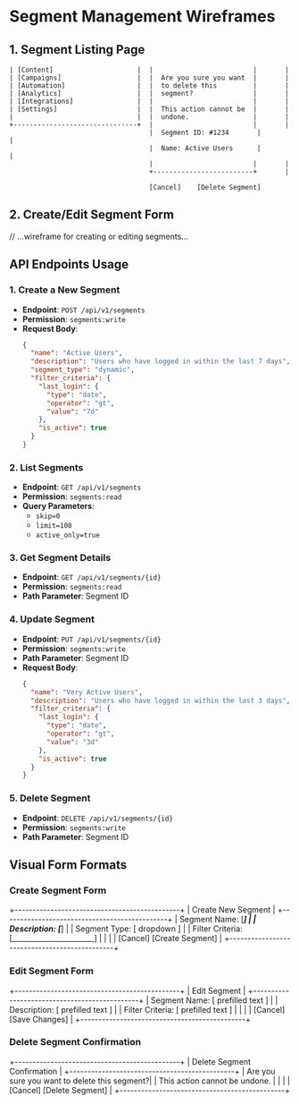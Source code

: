 # Segment Management Wireframes

## 1. Segment Listing Page

```
| [Content]                     |  |                         |       |
| [Campaigns]                   |  |  Are you sure you want  |       |
| [Automation]                  |  |  to delete this         |       |
| [Analytics]                   |  |  segment?               |       |
| [Integrations]                |  |                         |       |
| [Settings]                    |  |  This action cannot be  |       |
|                               |  |  undone.                |       |
+-------------------------------+  |                         |       |
                                   |  Segment ID: #1234       |       |
                                   |  Name: Active Users      |       |
                                   |                         |       |
                                   +-------------------------+       |
                                   
                                   [Cancel]    [Delete Segment]
```

## 2. Create/Edit Segment Form
// ...wireframe for creating or editing segments...

## API Endpoints Usage

### 1. Create a New Segment
- **Endpoint**: `POST /api/v1/segments`
- **Permission**: `segments:write`
- **Request Body**:
  ```json
  {
    "name": "Active Users",
    "description": "Users who have logged in within the last 7 days",
    "segment_type": "dynamic",
    "filter_criteria": {
      "last_login": {
        "type": "date",
        "operator": "gt",
        "value": "7d"
      },
      "is_active": true
    }
  }
  ```

### 2. List Segments
- **Endpoint**: `GET /api/v1/segments`
- **Permission**: `segments:read`
- **Query Parameters**:
  - `skip=0`
  - `limit=100`
  - `active_only=true`

### 3. Get Segment Details
- **Endpoint**: `GET /api/v1/segments/{id}`
- **Permission**: `segments:read`
- **Path Parameter**: Segment ID

### 4. Update Segment
- **Endpoint**: `PUT /api/v1/segments/{id}`
- **Permission**: `segments:write`
- **Path Parameter**: Segment ID
- **Request Body**:
  ```json
  {
    "name": "Very Active Users",
    "description": "Users who have logged in within the last 3 days",
    "filter_criteria": {
      "last_login": {
        "type": "date",
        "operator": "gt",
        "value": "3d"
      },
      "is_active": true
    }
  }
  ```

### 5. Delete Segment
- **Endpoint**: `DELETE /api/v1/segments/{id}`
- **Permission**: `segments:write`
- **Path Parameter**: Segment ID

## Visual Form Formats

### Create Segment Form
+----------------------------------------------+
|           Create New Segment                 |
+----------------------------------------------+
| Segment Name:    [_______________________]     |
| Description:     [_______________________]     |
| Segment Type:    [ dropdown ]                 |
| Filter Criteria: [_______________________]     |
|                                              |
|       [Cancel]           [Create Segment]      |
+----------------------------------------------+

### Edit Segment Form
+----------------------------------------------+
|              Edit Segment                    |
+----------------------------------------------+
| Segment Name:    [ prefilled text ]           |
| Description:     [ prefilled text ]           |
| Filter Criteria: [ prefilled text ]           |
|                                              |
|       [Cancel]           [Save Changes]        |
+----------------------------------------------+

### Delete Segment Confirmation
+----------------------------------------------+
|         Delete Segment Confirmation          |
+----------------------------------------------+
| Are you sure you want to delete this segment?|
| This action cannot be undone.                |
|                                              |
|       [Cancel]           [Delete Segment]      |
+----------------------------------------------+

